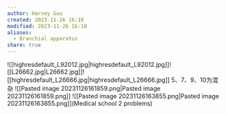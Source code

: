 ```yaml
---
author: Harvey Guo
created: 2023-11-26 16:18
modified: 2023-11-26 16:18
aliases:
  - Branchial apparatus
share: true
---
```

![[highresdefault_L92012.jpg|highresdefault_L92012.jpg]]![[L26662.jpg|L26662.jpg]]![[highresdefault_L26666.jpg|highresdefault_L26666.jpg]]
5、7、9、10为混杂
![[Pasted image 20231126161859.png|Pasted image 20231126161859.png]]
![[Pasted image 20231126163855.png|Pasted image 20231126163855.png]](Medical school 2 problems)
